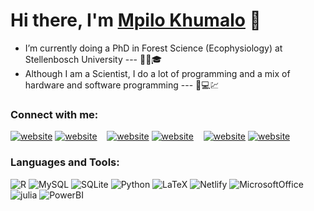 # Hi there, I'm [Mpilo Khumalo][website] 👋

- I’m currently doing a PhD in Forest Science (Ecophysiology) at Stellenbosch University --- 🌱🌳🎓
- Although I am a Scientist, I do a lot of programming and a mix of hardware and software programming --- 🔧💻💹

### Connect with me:
[![website](./img/globe-light.svg)](https://mpilokhumalo.com#gh-light-mode-only)
[![website](./img/globe-dark.svg)](https://mpilokhumalo.com#gh-dark-mode-only)
&nbsp;&nbsp;
[![website](./img/twitter-light.svg)](https://twitter.com/mpilokhumalo1st#gh-light-mode-only)
[![website](./img/twitter-dark.svg)](https://twitter.com/mpilokhumalo1st#gh-dark-mode-only)
&nbsp;&nbsp;
[![website](./img/linkedin-light.svg)](https://linkedin.com/in/mpilo-khumalo-b45786119#gh-light-mode-only)
[![website](./img/linkedin-dark.svg)](https://linkedin.com/in/mpilo-khumalo-b45786119#gh-dark-mode-only)


### Languages and Tools:
![R](https://img.shields.io/badge/-R-000?&logo=R)
![MySQL](https://img.shields.io/badge/-MySQL-000?&logo=MySQL)
![SQLite](https://img.shields.io/badge/-SQLite-000?&logo=SQLite)
![Python](https://img.shields.io/badge/-Python-000?&logo=Python)
![LaTeX](https://img.shields.io/badge/-LaTeX-000?&logo=LaTeX)
![Netlify](https://img.shields.io/badge/-Netlify-000?&logo=Netlify)
![MicrosoftOffice](https://img.shields.io/badge/-MicrosoftOffice-000?&logo=MicrosoftOffice)
![julia](https://img.shields.io/badge/-julia-000?&logo=julia)
![PowerBI](https://img.shields.io/badge/-PowerBI-000?&logo=PowerBI)


[website]: https://mpilokhumalo.com
[twitter]: https://twitter.com/mpilokhumalo1st
[linkedin]: https://linkedin.com/in/mpilo-khumalo-b45786119
